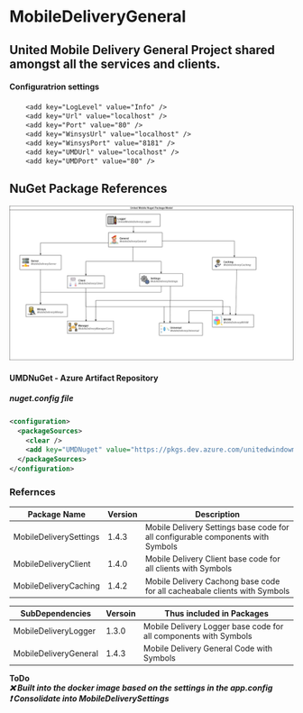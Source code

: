 # MobileDeliveryGeneral
## United Mobile Delivery General Project shared amongst all the services and clients.

   
#### Configuratrion settings
```    <add key="LogPath" value="C:\apps\logs" />
    <add key="LogLevel" value="Info" />
    <add key="Url" value="localhost" />
    <add key="Port" value="80" />
    <add key="WinsysUrl" value="localhost" />
    <add key="WinsysPort" value="8181" />
    <add key="UMDUrl" value="localhost" />
    <add key="UMDPort" value="80" />
```


## NuGet Package References

![NuGet Package Model](https://github.com/vergaraunited/Docs/blob/master/imgs/MobileDeliveryModel.jpg)

#### UMDNuGet - Azure Artifact Repository

##### nuget.config file
```xml
<configuration>
  <packageSources>
    <clear />
    <add key="UMDNuget" value="https://pkgs.dev.azure.com/unitedwindowmfg/1e4fcdac-b7c9-4478-823a-109475434848/_packaging/UMDNuget/nuget/v3/index.json" />
  </packageSources>
</configuration>
```
### Refernces
Package Name            |  Version  |  Description
--------------------    |  -------  |  -----------
MobileDeliverySettings  |   1.4.3   |  Mobile Delivery Settings base code for all configurable components with Symbols
MobileDeliveryClient    |   1.4.0   |  Mobile Delivery Client base code for all clients with Symbols
MobileDeliveryCaching   |   1.4.2   |  Mobile Delivery Cachong base code for all cacheabale clients with Symbols


SubDependencies         |  Versoin  | Thus included in Packages
----------------------  |  -------- |  -------------------------
MobileDeliveryLogger    |   1.3.0   |  Mobile Delivery Logger base code for all components with Symbols
MobileDeliveryGeneral   |   1.4.3   |  Mobile Delivery General Code with Symbols


**ToDo**<br/>
**_:x: Built into the docker image based on the settings in the app.config_**<br/>
**_:heavy_exclamation_mark: Consolidate into MobileDeliverySettings_**<br/>
